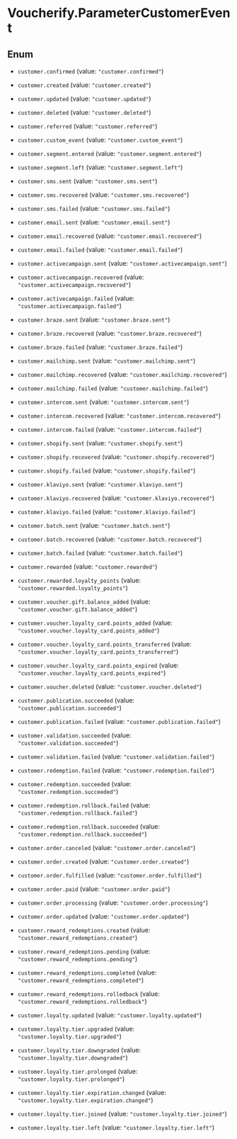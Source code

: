 # Voucherify.ParameterCustomerEvent

## Enum


* `customer.confirmed` (value: `"customer.confirmed"`)

* `customer.created` (value: `"customer.created"`)

* `customer.updated` (value: `"customer.updated"`)

* `customer.deleted` (value: `"customer.deleted"`)

* `customer.referred` (value: `"customer.referred"`)

* `customer.custom_event` (value: `"customer.custom_event"`)

* `customer.segment.entered` (value: `"customer.segment.entered"`)

* `customer.segment.left` (value: `"customer.segment.left"`)

* `customer.sms.sent` (value: `"customer.sms.sent"`)

* `customer.sms.recovered` (value: `"customer.sms.recovered"`)

* `customer.sms.failed` (value: `"customer.sms.failed"`)

* `customer.email.sent` (value: `"customer.email.sent"`)

* `customer.email.recovered` (value: `"customer.email.recovered"`)

* `customer.email.failed` (value: `"customer.email.failed"`)

* `customer.activecampaign.sent` (value: `"customer.activecampaign.sent"`)

* `customer.activecampaign.recovered` (value: `"customer.activecampaign.recovered"`)

* `customer.activecampaign.failed` (value: `"customer.activecampaign.failed"`)

* `customer.braze.sent` (value: `"customer.braze.sent"`)

* `customer.braze.recovered` (value: `"customer.braze.recovered"`)

* `customer.braze.failed` (value: `"customer.braze.failed"`)

* `customer.mailchimp.sent` (value: `"customer.mailchimp.sent"`)

* `customer.mailchimp.recovered` (value: `"customer.mailchimp.recovered"`)

* `customer.mailchimp.failed` (value: `"customer.mailchimp.failed"`)

* `customer.intercom.sent` (value: `"customer.intercom.sent"`)

* `customer.intercom.recovered` (value: `"customer.intercom.recovered"`)

* `customer.intercom.failed` (value: `"customer.intercom.failed"`)

* `customer.shopify.sent` (value: `"customer.shopify.sent"`)

* `customer.shopify.recovered` (value: `"customer.shopify.recovered"`)

* `customer.shopify.failed` (value: `"customer.shopify.failed"`)

* `customer.klaviyo.sent` (value: `"customer.klaviyo.sent"`)

* `customer.klaviyo.recovered` (value: `"customer.klaviyo.recovered"`)

* `customer.klaviyo.failed` (value: `"customer.klaviyo.failed"`)

* `customer.batch.sent` (value: `"customer.batch.sent"`)

* `customer.batch.recovered` (value: `"customer.batch.recovered"`)

* `customer.batch.failed` (value: `"customer.batch.failed"`)

* `customer.rewarded` (value: `"customer.rewarded"`)

* `customer.rewarded.loyalty_points` (value: `"customer.rewarded.loyalty_points"`)

* `customer.voucher.gift.balance_added` (value: `"customer.voucher.gift.balance_added"`)

* `customer.voucher.loyalty_card.points_added` (value: `"customer.voucher.loyalty_card.points_added"`)

* `customer.voucher.loyalty_card.points_transferred` (value: `"customer.voucher.loyalty_card.points_transferred"`)

* `customer.voucher.loyalty_card.points_expired` (value: `"customer.voucher.loyalty_card.points_expired"`)

* `customer.voucher.deleted` (value: `"customer.voucher.deleted"`)

* `customer.publication.succeeded` (value: `"customer.publication.succeeded"`)

* `customer.publication.failed` (value: `"customer.publication.failed"`)

* `customer.validation.succeeded` (value: `"customer.validation.succeeded"`)

* `customer.validation.failed` (value: `"customer.validation.failed"`)

* `customer.redemption.failed` (value: `"customer.redemption.failed"`)

* `customer.redemption.succeeded` (value: `"customer.redemption.succeeded"`)

* `customer.redemption.rollback.failed` (value: `"customer.redemption.rollback.failed"`)

* `customer.redemption.rollback.succeeded` (value: `"customer.redemption.rollback.succeeded"`)

* `customer.order.canceled` (value: `"customer.order.canceled"`)

* `customer.order.created` (value: `"customer.order.created"`)

* `customer.order.fulfilled` (value: `"customer.order.fulfilled"`)

* `customer.order.paid` (value: `"customer.order.paid"`)

* `customer.order.processing` (value: `"customer.order.processing"`)

* `customer.order.updated` (value: `"customer.order.updated"`)

* `customer.reward_redemptions.created` (value: `"customer.reward_redemptions.created"`)

* `customer.reward_redemptions.pending` (value: `"customer.reward_redemptions.pending"`)

* `customer.reward_redemptions.completed` (value: `"customer.reward_redemptions.completed"`)

* `customer.reward_redemptions.rolledback` (value: `"customer.reward_redemptions.rolledback"`)

* `customer.loyalty.updated` (value: `"customer.loyalty.updated"`)

* `customer.loyalty.tier.upgraded` (value: `"customer.loyalty.tier.upgraded"`)

* `customer.loyalty.tier.downgraded` (value: `"customer.loyalty.tier.downgraded"`)

* `customer.loyalty.tier.prolonged` (value: `"customer.loyalty.tier.prolonged"`)

* `customer.loyalty.tier.expiration.changed` (value: `"customer.loyalty.tier.expiration.changed"`)

* `customer.loyalty.tier.joined` (value: `"customer.loyalty.tier.joined"`)

* `customer.loyalty.tier.left` (value: `"customer.loyalty.tier.left"`)



